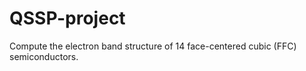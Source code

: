 # QSSP-project

Compute the electron band structure of 14 face-centered cubic (FFC) semiconductors.
